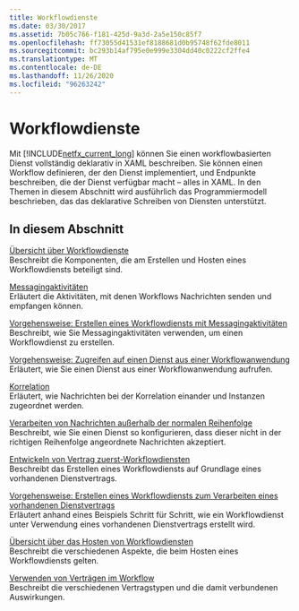 ```yaml
---
title: Workflowdienste
ms.date: 03/30/2017
ms.assetid: 7b05c766-f181-425d-9a3d-2a5e150c85f7
ms.openlocfilehash: ff73055d41531ef8188681d0b95748f62fde8011
ms.sourcegitcommit: bc293b14af795e0e999e3304dd40c0222cf2ffe4
ms.translationtype: MT
ms.contentlocale: de-DE
ms.lasthandoff: 11/26/2020
ms.locfileid: "96263242"
---
```

# <a name="workflow-services"></a>Workflowdienste

Mit [!INCLUDE[netfx_current_long](../../../../includes/netfx-current-long-md.md)] können Sie einen workflowbasierten Dienst vollständig deklarativ in XAML beschreiben. Sie können einen Workflow definieren, der den Dienst implementiert, und Endpunkte beschreiben, die der Dienst verfügbar macht – alles in XAML. In den Themen in diesem Abschnitt wird ausführlich das Programmiermodell beschrieben, das das deklarative Schreiben von Diensten unterstützt.  
  
## <a name="in-this-section"></a>In diesem Abschnitt  

 [Übersicht über Workflowdienste](workflow-services-overview.md)  
 Beschreibt die Komponenten, die am Erstellen und Hosten eines Workflowdiensts beteiligt sind.  
  
 [Messagingaktivitäten](messaging-activities.md)  
 Erläutert die Aktivitäten, mit denen Workflows Nachrichten senden und empfangen können.  
  
 [Vorgehensweise: Erstellen eines Workflowdiensts mit Messagingaktivitäten](how-to-create-a-workflow-service-with-messaging-activities.md)  
 Beschreibt, wie Sie Messagingaktivitäten verwenden, um einen Workflowdienst zu erstellen.  
  
 [Vorgehensweise: Zugreifen auf einen Dienst aus einer Workflowanwendung](how-to-access-a-service-from-a-workflow-application.md)  
 Erläutert, wie Sie einen Dienst aus einer Workflowanwendung aufrufen.  
  
 [Korrelation](correlation.md)  
 Erläutert, wie Nachrichten bei der Korrelation einander und Instanzen zugeordnet werden.  
  
 [Verarbeiten von Nachrichten außerhalb der normalen Reihenfolge](out-of-order-message-processing.md)  
 Beschreibt, wie Sie einen Dienst so konfigurieren, dass dieser nicht in der richtigen Reihenfolge angeordnete Nachrichten akzeptiert.  
  
 [Entwickeln von Vertrag zuerst-Workflowdiensten](../../windows-workflow-foundation/contract-first-workflow-service-development.md)  
 Beschreibt das Erstellen eines Workflowdiensts auf Grundlage eines vorhandenen Dienstvertrags.  
  
 [Vorgehensweise: Erstellen eines Workflowdiensts zum Verarbeiten eines vorhandenen Dienstvertrags](../../windows-workflow-foundation/how-to-create-a-workflow-service-that-consumes-an-existing-service-contract.md)  
 Erläutert anhand eines Beispiels Schritt für Schritt, wie ein Workflowdienst unter Verwendung eines vorhandenen Dienstvertrags erstellt wird.  
  
 [Übersicht über das Hosten von Workflowdiensten](hosting-workflow-services-overview.md)  
 Beschreibt die verschiedenen Aspekte, die beim Hosten eines Workflowdiensts gelten.  
  
 [Verwenden von Verträgen im Workflow](using-contracts-in-workflow.md)  
 Beschreibt die verschiedenen Vertragstypen und die damit verbundenen Auswirkungen.

